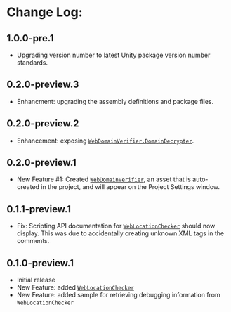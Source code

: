 # Change Log:

## 1.0.0-pre.1

- Upgrading version number to latest Unity package version number standards.

## 0.2.0-preview.3

- Enhancment: upgrading the assembly definitions and package files.

## 0.2.0-preview.2

- Enhancement: exposing [`WebDomainVerifier.DomainDecrypter`](https://github.com/OmiyaGames/omiya-games-web-security/blob/master/Runtime/WebDomainVerifier.cs).

## 0.2.0-preview.1

- New Feature #1: Created [`WebDomainVerifier`](https://github.com/OmiyaGames/omiya-games-web-security/blob/master/Runtime/WebDomainVerifier.cs), an asset that is auto-created in the project, and will appear on the Project Settings window.

## 0.1.1-preview.1

- Fix: Scripting API documentation for [`WebLocationChecker`](https://omiyagames.github.io/omiya-games-web-security/api/OmiyaGames.Web.Security.WebLocationChecker.html) should now display.  This was due to accidentally creating unknown XML tags in the comments.

## 0.1.0-preview.1

- Initial release
- New Feature: added [`WebLocationChecker`](https://github.com/OmiyaGames/omiya-games-web-security/blob/master/Runtime/DebugWebLocation.cs)
- New Feature: added sample for retrieving debugging information from `WebLocationChecker`
